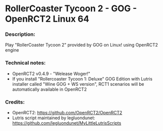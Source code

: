 # RollerCoaster Tycoon 2 - GOG - OpenRCT2 Linux 64
### Description:
Play "RollerCoaster Tycoon 2" provided by GOG on Linux! using OpenRCT2 engine
### Technical notes:
- OpenRCT2 v0.4.9 - "Welease Woger!"
- If you install "Rollercoaster Tycoon 1: Deluxe" GOG Edition with Lutris installer called "Wine GOG + WS version", RCT1 scenarios will be automatically available in OpenRCT2
### Credits:
- OpenRCT2: https://github.com/OpenRCT2/OpenRCT2
- Lutris script maintained by legluondunet: https://github.com/legluondunet/MyLittleLutrisScripts
